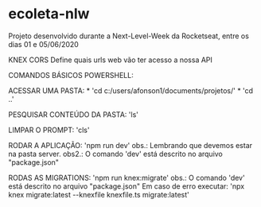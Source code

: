 # ecoleta-nlw
 Projeto desenvolvido durante a Next-Level-Week da Rocketseat, entre os dias 01 e 05/06/2020

KNEX
CORS
Define quais urls web vão ter acesso a nossa API

COMANDOS BÁSICOS POWERSHELL:

ACESSAR UMA PASTA:
    * 'cd c:/users/afonson1/documents/projetos/'
    * 'cd ..'

PESQUISAR CONTEÚDO DA PASTA: 'ls'

LIMPAR O PROMPT: 'cls'

RODAR A APLICAÇÃO: 'npm run dev'
    obs.: Lembrando que devemos estar na pasta server.
    obs2.: O comando 'dev' está descrito no arquivo "package.json"

RODAS AS MIGRATIONS: 'npm  run knex:migrate'
    obs.: O comando 'dev' está descrito no arquivo "package.json"
    Em caso de erro executar: 'npx knex migrate:latest --knexfile knexfile.ts migrate:latest'